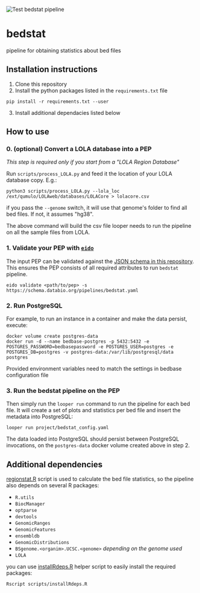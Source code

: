 ![Test bedstat pipeline](https://github.com/databio/bedstat/workflows/Test%20bedstat%20pipeline/badge.svg)
# bedstat
pipeline for obtaining statistics about bed files

## Installation instructions

1. Clone this repository
2. Install the python packages listed in the `requirements.txt` file

```
pip install -r requirements.txt --user
```
3. Install additional dependacies listed below

## How to use

### 0. (optional) Convert a LOLA database into a PEP

*This step is required only if you start from a "LOLA Region Database"*

Run `scripts/process_LOLA.py` and feed it the location of your LOLA database copy. E.g.:

```
python3 scripts/process_LOLA.py --lola_loc /ext/qumulo/LOLAweb/databases/LOLACore > lolacore.csv
```

if you pass the `--genome` switch, it will use that genome's folder to find all bed files. If not, it assumes "hg38".

The above command will build the csv file looper needs to run the pipeline on all the sample files from LOLA.

### 1. Validate your PEP with [`eido`](https://github.com/pepkit/eido)

The input PEP can be validated against the [JSON schema in this repository](pep_schema.yaml). This ensures the PEP consists of all required attributes to run `bedstat` pipeline.

```
eido validate <path/to/pep> -s https://schema.databio.org/pipelines/bedstat.yaml
```

### 2. Run PostgreSQL

For example, to run an instance in a container and make the data persist, execute:

```
docker volume create postgres-data
docker run -d --name bedbase-postgres -p 5432:5432 -e POSTGRES_PASSWORD=bedbasepassword -e POSTGRES_USER=postgres -e POSTGRES_DB=postgres -v postgres-data:/var/lib/postgresql/data postgres
```
Provided environment variables need to match the settings in bedbase configuration file

### 3. Run the bedstat pipeline on the PEP

Then simply run the `looper run` command to run the pipeline for each bed file. It will create a set of plots and statistics per bed file and insert the metadata into PostgreSQL:

```
looper run project/bedstat_config.yaml
```

The data loaded into PostgreSQL should persist between PostgreSQL invocations, on the `postgres-data` docker volume created above in step 2.

## Additional dependencies

[regionstat.R](tools/regionstat.R) script is used to calculate the bed file statistics, so the pipeline also depends on several R packages:

* `R.utils`
* `BiocManager`
* `optparse`
* `devtools`
* `GenomicRanges`
* `GenomicFeatures`
* `ensembldb`
* `GenomicDistributions`
* `BSgenome.<organim>.UCSC.<genome>` *depending on the genome used* 
* `LOLA`

you can use [installRdeps.R](scripts/installRdeps.R) helper script to easily install the required packages:

```
Rscript scripts/installRdeps.R
``` 

